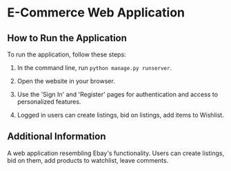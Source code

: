 # E-Commerce Web Application


## How to Run the Application

To run the application, follow these steps:

1. In the command line, run `python manage.py runserver`.

2. Open the website in your browser.

3. Use the 'Sign In' and 'Register' pages for authentication and access to personalized features.

4. Logged in users can create listings, bid on listings, add items to Wishlist.


## Additional Information

A web application resembling Ebay's functionality. Users can create listings, bid on them, add products to watchlist, leave comments.

